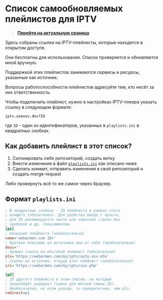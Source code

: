 # Список самообновляемых плейлистов для IPTV

> **[Перейти на актуальную сраницу](https://iptv.axenov.dev/)**

Здесь собраны ссылки на IPTV-плейлисты, которые находятся в открытом доступе.

Они бесплатны для использования. Список проверяется и обновляется мной вручную.

Поддержкой этих плейлистов занимаются сервисы и ресурсы, указанные как источник.

Вопросы работоспособности плейлистов адресуйте тем, кто несёт за них ответственность.

Чтобы подключить плейлист, нужно в настройках IPTV-плеера указать ссылку в следующем формате:

```
iptv.axenov.dev?ID
```

где `ID` - один из идентификаторов, указанных в `playlists.ini` в квадратных скобках.

## Как добавить плейлист в этот список?

1) Склонировать себе репозиторий, создать ветку
2) Внести изменения в файл [`playlists.ini`](playlists.ini) как описано ниже
3) Сделать коммит, отправить изменения в свой репозиторий и создать merge-request

Либо провернуть всё то же самое через браузер.

## Формат `playlists.ini`

```ini
; В квадратных скобках - ID плейлиста в рамках этого
; конфига (обязателен). Для удобства ввода с пульта, 
; для ID рекомендуется число или короткая строка без
; пробелов и др. спецсимволов.
[p1]
; Название плейлиста (необязательно)
name='webarmen.com 18+'
; Краткое описание из источника или от себя (необязательно)
desc=''
; Прямая ссылка на m3u/m3u8 плейлист (обязательно)
pls='https://webarmen.com/my/iptv/auto.xxx.m3u'
; Ссылка на источник, откуда взят плейлист (необязательно)
src='https://webarmen.com/my/iptv/xxx.php'

[p2]
; ID другого плейлиста в этом списке, на который 
; произойдёт редирект (нужно для мягкой смены ID).
; Необязателен, но если указан, то приоритетнее, чем pls.
redirect=p1
```
